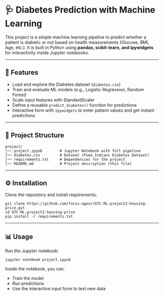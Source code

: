# 🩺 Diabetes Prediction with Machine Learning

This project is a simple machine learning pipeline to predict whether a patient is diabetic or not based on health measurements (Glucose, BMI, Age, etc.).
It is built in Python using **pandas, scikit-learn, and ipywidgets** for interactivity inside Jupyter notebooks.

---

## 🚀 Features
- Load and explore the Diabetes dataset (`diabetes.csv`)
- Train and evaluate ML models (e.g., Logistic Regression, Random Forest)
- Scale input features with StandardScaler
- Define a reusable `predict_diabetes()` function for predictions
- Interactive form with `ipywidgets` to enter patient values and get instant predictions

---

## 📂 Project Structure
```
project/
│── project.ipynb        # Jupyter Notebook with full pipeline
│── diabetes.csv         # Dataset (Pima Indians Diabetes Dataset)
│── requirements.txt     # Dependencies for the project
│── README.md            # Project description (this file)
```

---

## ⚙️ Installation
Clone the repository and install requirements:

```
git clone https://github.com/faris-agour/GTC-ML-project2-housing-price.git
cd GTC-ML-project2-housing-price
pip install -r requirements.txt
```

---

## 📊 Usage
Run the Jupyter notebook:

```
jupyter notebook project.ipynb
```

Inside the notebook, you can:
- Train the model
- Run predictions
- Use the interactive input form to test new data

